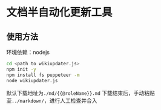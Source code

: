 # 文档半自动化更新工具

## 使用方法

环境依赖：nodejs

```bash
cd <path to wikiupdater.js>
npm init -y
npm install fs puppeteer -m
node wikiupdater.js
```
默认下载地址为`./md/{{@roleName}}.md`
下载结束后，手动粘贴至`../markdown/`，进行人工检查并合入